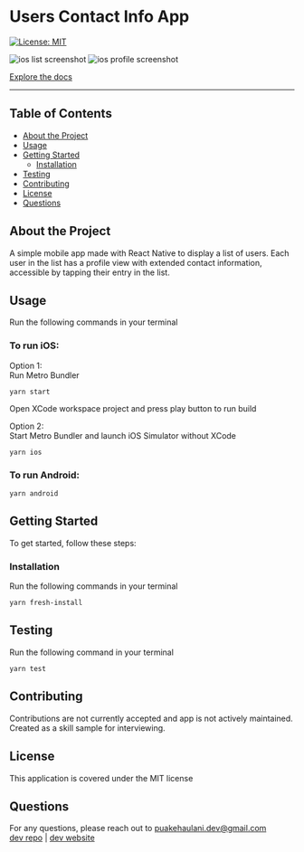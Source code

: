 # Users Contact Info App

[![License: MIT](https://img.shields.io/badge/License-MIT-yellow.svg)](https://opensource.org/licenses/MIT)

![ios list screenshot]()
![ios profile screenshot]()

[Explore the docs](https://github.com/puakehaulani/takeHomeApp)

<!-- [See the deployment]() -->

---

## Table of Contents

- [About the Project](#About-the-Project)
- [Usage](#Usage)
- [Getting Started](#Getting-Started)
  - [Installation](#Installation)
- [Testing](#Testing)
- [Contributing](#Contributing)
- [License](#License)
- [Questions](#Questions)

## About the Project

A simple mobile app made with React Native to display a list of users. Each user in the list has a profile view with extended contact information, accessible by tapping their entry in the list.

## Usage

Run the following commands in your terminal

### To run iOS:

Option 1:  
Run Metro Bundler

    yarn start

Open XCode workspace project and press play button to run build

Option 2:  
Start Metro Bundler and launch iOS Simulator without XCode

    yarn ios

### To run Android:

    yarn android

## Getting Started

To get started, follow these steps:

### Installation

Run the following commands in your terminal

    yarn fresh-install

## Testing

Run the following command in your terminal

    yarn test

## Contributing

Contributions are not currently accepted and app is not actively maintained. Created as a skill sample for interviewing.

## License

This application is covered under the MIT license

## Questions

For any questions, please reach out to <puakehaulani.dev@gmail.com>  
[dev repo](http://github.com/puakehaulani)
|
[dev website](http://lexi.scalesdev.com)

